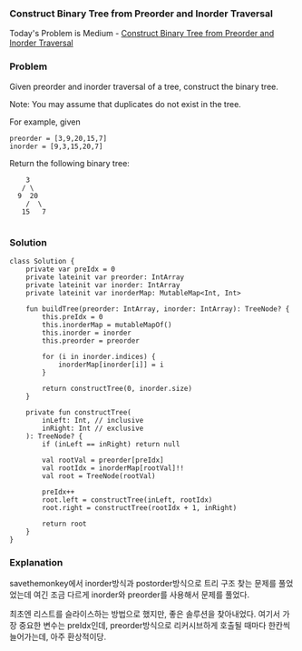 ### Construct Binary Tree from Preorder and Inorder Traversal



Today's Problem is Medium - [Construct Binary Tree from Preorder and Inorder Traversal](https://leetcode.com/problems/construct-binary-tree-from-preorder-and-inorder-traversal/)


### Problem


Given preorder and inorder traversal of a tree, construct the binary tree.

Note:
You may assume that duplicates do not exist in the tree.

For example, given

```
preorder = [3,9,20,15,7]
inorder = [9,3,15,20,7]
```

Return the following binary tree:

```
    3
   / \
  9  20
    /  \
   15   7
   
```

### Solution

```
class Solution {
    private var preIdx = 0
    private lateinit var preorder: IntArray
    private lateinit var inorder: IntArray
    private lateinit var inorderMap: MutableMap<Int, Int>

    fun buildTree(preorder: IntArray, inorder: IntArray): TreeNode? {
        this.preIdx = 0
        this.inorderMap = mutableMapOf()
        this.inorder = inorder
        this.preorder = preorder

        for (i in inorder.indices) {
            inorderMap[inorder[i]] = i
        }

        return constructTree(0, inorder.size)
    }

    private fun constructTree(
        inLeft: Int, // inclusive
        inRight: Int // exclusive
    ): TreeNode? {
        if (inLeft == inRight) return null

        val rootVal = preorder[preIdx]
        val rootIdx = inorderMap[rootVal]!!
        val root = TreeNode(rootVal)

        preIdx++
        root.left = constructTree(inLeft, rootIdx)
        root.right = constructTree(rootIdx + 1, inRight)

        return root
    }
}
```

### Explanation

savethemonkey에서 inorder방식과 postorder방식으로 트리 구조 찾는 문제를 풀었었는데 여긴 조금 다르게 inorder와 preorder를 사용해서 문제를 풀었다.

최초엔 리스트를 슬라이스하는 방법으로 했지만, 좋은 솔루션을 찾아내었다.
여기서 가장 중요한 변수는 preIdx인데, preorder방식으로 리커시브하게 호출될 때마다 한칸씩 늘어가는데, 아주 환상적이당.